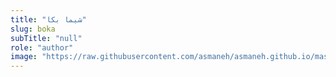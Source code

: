 ```yaml
--- 
title: "شیما بکا" 
slug: boka 
subTitle: "null" 
role: "author" 
image: "https://raw.githubusercontent.com/asmaneh/asmaneh.github.io/master/assets/img/authors/boka.jpg" 
--- 
```

